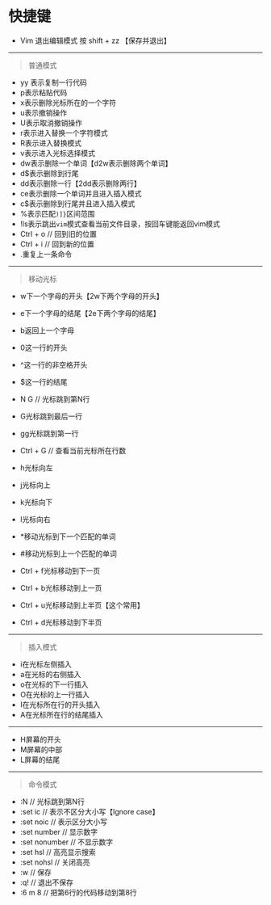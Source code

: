 快捷键
===

- Vim 退出编辑模式  按 shift + zz 【保存并退出】

---

> 普通模式

- yy 表示复制一行代码
- p表示粘贴代码
- x表示删除光标所在的一个字符
- u表示撤销操作
- U表示取消撤销操作
- r表示进入替换一个字符模式
- R表示进入替换模式
- v表示进入光标选择模式
- dw表示删除一个单词【d2w表示删除两个单词】
- d$表示删除到行尾
- dd表示删除一行【2dd表示删除两行】
- ce表示删除一个单词并且进入插入模式
- c$表示删除到行尾并且进入插入模式
- %表示匹配`)]}`区间范围
- !ls表示跳出`vim`模式查看当前文件目录，按回车键能返回vim模式
- Ctrl + o  // 回到旧的位置
- Ctrl + i  // 回到新的位置
- .重复上一条命令

---

> 移动光标

- w下一个字母的开头【2w下两个字母的开头】
- e下一个字母的结尾【2e下两个字母的结尾】
- b返回上一个字母
- 0这一行的开头
- ^这一行的非空格开头
- $这一行的结尾

- N G  // 光标跳到第N行
- G光标跳到最后一行
- gg光标跳到第一行
- Ctrl + G  // 查看当前光标所在行数

- h光标向左
- j光标向上
- k光标向下
- l光标向右

- *移动光标到下一个匹配的单词
- #移动光标到上一个匹配的单词
- Ctrl + f光标移动到下一页
- Ctrl + b光标移动到上一页
- Ctrl + u光标移动到上半页【这个常用】
- Ctrl + d光标移动到下半页

---

> 插入模式

- i在光标左侧插入
- a在光标的右侧插入
- o在光标的下一行插入
- O在光标的上一行插入
- I在光标所在行的开头插入
- A在光标所在行的结尾插入

---

- H屏幕的开头
- M屏幕的中部
- L屏幕的结尾

---

> 命令模式

- :N  // 光标跳到第N行
- :set ic  // 表示不区分大小写【Ignore case】
- :set noic  // 表示区分大小写
- :set number  // 显示数字
- :set nonumber  // 不显示数字
- :set hsl  // 高亮显示搜索
- :set nohsl  // 关闭高亮
- :w  // 保存
- :q!  // 退出不保存
- :6 m 8  // 把第6行的代码移动到第8行
